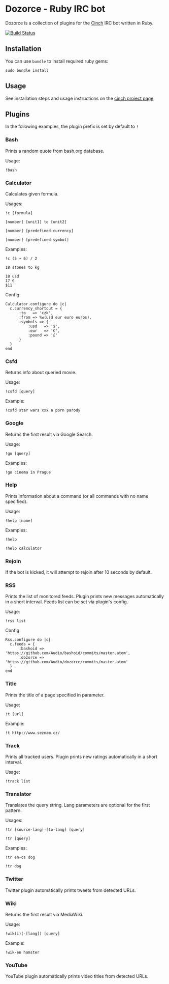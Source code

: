 # Dozorce - Ruby IRC bot

Dozorce is a collection of plugins for the [Cinch](https://github.com/cinchrb/cinch) IRC bot written in Ruby.

[![Build Status](https://travis-ci.org/Audio/dozorce.png?branch=master)](https://travis-ci.org/Audio/dozorce)

## Installation
You can use `bundle` to install required ruby gems:

    sudo bundle install


## Usage
See installation steps and usage instructions on the [cinch project page](https://github.com/cinchrb/cinch/blob/master/README.md).


## Plugins
In the following examples, the plugin prefix is set by default to ```!```


### Bash
Prints a random quote from bash.org database.

Usage:
```
!bash
```


### Calculator
Calculates given formula.

Usages:
```
!c [formula]
```
```
[number] [unit1] to [unit2]
```
```
[number] [predefined-currency]
```
```
[number] [predefined-symbol]
```

Examples:
```
!c (5 + 6) / 2
```
```
18 stones to kg
```
```
18 usd
17 €
$11
```

Config:
```
Calculator.configure do |c|
  c.currency_shortcut = {
      :to   => 'czk',
      :from => %w(usd eur euro euros),
      :symbols => {
          :usd   => '$',
          :eur   => '€',
          :pound => '£'
      }
  }
end
```


### Csfd
Returns info about queried movie.

Usage:
```
!csfd [query]
```

Example:
```
!csfd star wars xxx a porn parody
```


### Google
Returns the first result via Google Search.

Usage:
```
!go [query]
```

Examples:
```
!go cinema in Prague
```


### Help
Prints information about a command (or all commands with no name specified).

Usage:
```
!help [name]
```

Examples:
```
!help
```
```
!help calculator
```


### Rejoin
If the bot is kicked, it will attempt to rejoin after 10 seconds by default.


### RSS
Prints the list of monitored feeds. Plugin prints new messages automatically in a short interval.
Feeds list can be set via plugin's config.

Usage:
```
!rss list
```

Config:
```
Rss.configure do |c|
  c.feeds = {
      :bashoid => 'https://github.com/Audio/bashoid/commits/master.atom',
      :dozorce => 'https://github.com/Audio/dozorce/commits/master.atom'
  }
end
```


### Title
Prints the title of a page specified in parameter.

Usage:
```
!t [url]
```

Example:
```
!t http://www.seznam.cz/
```


### Track
Prints all tracked users. Plugin prints new ratings automatically in a short interval.

Usage:
```
!track list
```


### Translator
Translates the query string. Lang parameters are optional for the first pattern.

Usages:
```
!tr [source-lang]-[to-lang] [query]
```
```
!tr [query]
```

Examples:
```
!tr en-cs dog
```
```
!tr dog
```


### Twitter
Twitter plugin automatically prints tweets from detected URLs.


### Wiki
Returns the first result via MediaWiki.

Usage:
```
!wik(i)(-[lang]) [query]
```

Example:
```
!wik-en hamster
```


### YouTube
YouTube plugin automatically prints video titles from detected URLs.
